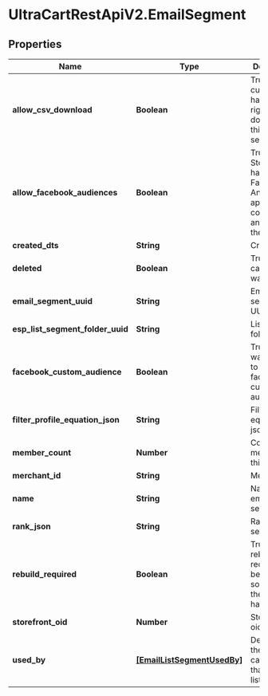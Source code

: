 # UltraCartRestApiV2.EmailSegment

## Properties
Name | Type | Description | Notes
------------ | ------------- | ------------- | -------------
**allow_csv_download** | **Boolean** | True if the current user has the rights to download this segment. | [optional] 
**allow_facebook_audiences** | **Boolean** | True if this StoreFront has the Facebook Analytics app connected and supports them | [optional] 
**created_dts** | **String** | Created date | [optional] 
**deleted** | **Boolean** | True if this campaign was deleted | [optional] 
**email_segment_uuid** | **String** | Email segment UUID | [optional] 
**esp_list_segment_folder_uuid** | **String** | List/Segment folder UUID | [optional] 
**facebook_custom_audience** | **Boolean** | True if you want to sync to a facebook custom audience | [optional] 
**filter_profile_equation_json** | **String** | File profile equation json | [optional] 
**member_count** | **Number** | Count of members in this segment | [optional] 
**merchant_id** | **String** | Merchant ID | [optional] 
**name** | **String** | Name of email segment | [optional] 
**rank_json** | **String** | Rank settings json | [optional] 
**rebuild_required** | **Boolean** | True if a rebuild is required because some part of the segment has changed | [optional] 
**storefront_oid** | **Number** | Storefront oid | [optional] 
**used_by** | [**[EmailListSegmentUsedBy]**](EmailListSegmentUsedBy.md) | Details on the flows or campaigns that use this list. | [optional] 


